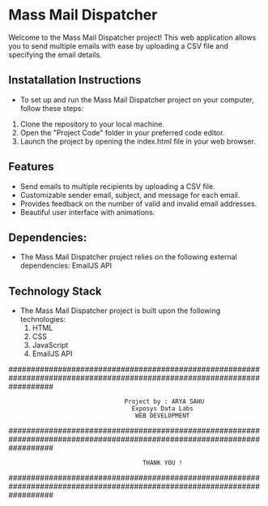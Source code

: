 # Mass Mail Dispatcher

Welcome to the Mass Mail Dispatcher project! This web application allows you to send multiple emails with ease by uploading a CSV file and specifying the email details.

## Instatallation Instructions
- To set up and run the Mass Mail Dispatcher project on your computer, follow these steps:
1. Clone the repository to your local machine.
2. Open the "Project Code" folder in your preferred code editor.
3. Launch the project by opening the index.html file in your web browser.

## Features
- Send emails to multiple recipients by uploading a CSV file.
- Customizable sender email, subject, and message for each email.
- Provides feedback on the number of valid and invalid email addresses.
- Beautiful user interface with animations.

## Dependencies:
- The Mass Mail Dispatcher project relies on the following external dependencies:
    EmailJS API

## Technology Stack
- The Mass Mail Dispatcher project is built upon the following technologies:
  1. HTML
  2. CSS
  3. JavaScript
  4. EmailJS API

##########################################################################################################################

                                    Project by : ARYA SAHU
                                      Exposys Data Labs
                                       WEB DEVELOPMENT

##########################################################################################################################

                                         THANK YOU !

##########################################################################################################################